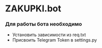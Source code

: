# ZAKUPKI.bot

<h3>Для работы бота необходимо</h3>
<ul>
<li>Установить зависимости из req.txt</li>
<li>Присвоить Telegram Token в settings.py</li>
</ul>

